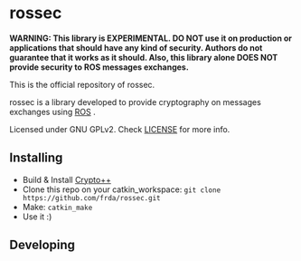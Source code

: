 # rossec

**WARNING: This library is EXPERIMENTAL. DO NOT use it on production or applications that should have any kind of security. Authors do not guarantee that it works as it should. Also, this library alone DOES NOT provide security to ROS messages exchanges.**

This is the official repository of rossec.

rossec is a library developed to provide cryptography on messages exchanges using [ROS](http://www.ros.org) .

Licensed under GNU GPLv2. Check [LICENSE](/LICENSE) for more info.

## Installing

* Build & Install [Crypto++](http://www.cryptopp.com/wiki/Linux#Build_and_Install_the_Library)
* Clone this repo on your catkin\_workspace: `git clone https://github.com/frda/rossec.git`
* Make: `catkin_make`
* Use it :)

## Developing


